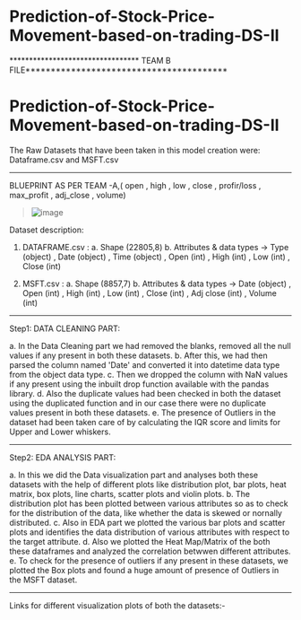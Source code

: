 # Prediction-of-Stock-Price-Movement-based-on-trading-DS-II

********************************* TEAM B FILE****************************************
# Prediction-of-Stock-Price-Movement-based-on-trading-DS-II
The Raw Datasets that have been taken in this model creation were: Dataframe.csv and MSFT.csv
**********************************************************
BLUEPRINT AS PER TEAM -A,( open , high , low , close , profir/loss , max_profit , adj_close , volume)

>![image](https://drive.google.com/file/d/1EKsSTDsjaFSXlVAWIhmnH4Z893z9xj54/view)


Dataset description:

1. DATAFRAME.csv : 
a. Shape (22805,8)
b. Attributes & data types -> Type (object) , Date (object) , Time (object) , Open (int) , High (int) , Low (int) , Close (int)

2. MSFT.csv :
a. Shape (8857,7)
b. Attributes & data types -> Date (object) , Open (int) , High (int) , Low (int) , Close (int) , Adj close (int) , Volume (int)
**********************************************************
Step1: DATA CLEANING PART:

a. In the Data Cleaning part we had removed the blanks, removed all the null values if any present in both these datasets. 
b. After this, we had then parsed the column named 'Date' and converted it into datetime data type from the object data type.
c. Then we dropped the column with NaN values if any present using the inbuilt drop function available with the pandas library. 
d. Also the duplicate values had been checked in both the dataset using the duplicated function and in our case there were no duplicate values present in both these datasets. 
e. The presence of Outliers in the dataset had been taken care of by calculating the IQR score and limits for Upper and Lower whiskers.
***********************************************************
Step2: EDA ANALYSIS PART:

a. In this we did the Data visualization part and analyses both these datasets with the help of different plots like distribution plot, bar plots, heat matrix, box plots, line charts, scatter plots and violin plots. 
b. The distribution plot has been plotted between various attributes so as to check for the distribution of the data, like whether the data is skewed or nornally distributed. 
c. Also in EDA part we plotted the various bar plots and scatter plots and identifies the data distribution of various attributes with respect to the target attribute. 
d. Also we plotted the Heat Map/Matrix of the both these dataframes and analyzed the correlation betwwen different attributes. 
e. To check for the presence of outliers if any present in these datasets, we plotted the Box plots and found a huge amount of presence of Outliers in the MSFT dataset.
*************************************************************
Links for different visualization plots of both the datasets:-



